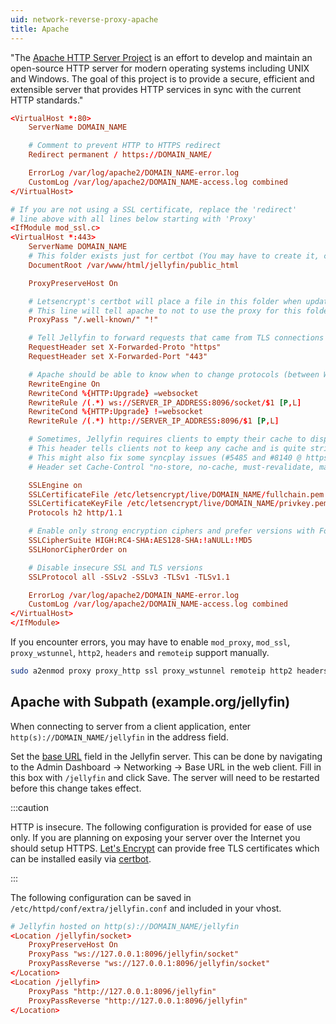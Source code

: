 ```yaml
---
uid: network-reverse-proxy-apache
title: Apache
---
```


"The [Apache HTTP Server Project](https://httpd.apache.org/) is an effort to develop and maintain an open-source HTTP server for modern operating systems including UNIX and Windows. The goal of this project is to provide a secure, efficient and extensible server that provides HTTP services in sync with the current HTTP standards."

```conf
<VirtualHost *:80>
    ServerName DOMAIN_NAME

    # Comment to prevent HTTP to HTTPS redirect
    Redirect permanent / https://DOMAIN_NAME/

    ErrorLog /var/log/apache2/DOMAIN_NAME-error.log
    CustomLog /var/log/apache2/DOMAIN_NAME-access.log combined
</VirtualHost>

# If you are not using a SSL certificate, replace the 'redirect'
# line above with all lines below starting with 'Proxy'
<IfModule mod_ssl.c>
<VirtualHost *:443>
    ServerName DOMAIN_NAME
    # This folder exists just for certbot (You may have to create it, chown and chmod it to give apache permission to read it)
    DocumentRoot /var/www/html/jellyfin/public_html

    ProxyPreserveHost On

    # Letsencrypt's certbot will place a file in this folder when updating/verifying certs
    # This line will tell apache to not to use the proxy for this folder.
    ProxyPass "/.well-known/" "!"

    # Tell Jellyfin to forward requests that came from TLS connections
    RequestHeader set X-Forwarded-Proto "https"
    RequestHeader set X-Forwarded-Port "443"

    # Apache should be able to know when to change protocols (between WebSocket and HTTP)
    RewriteEngine On
    RewriteCond %{HTTP:Upgrade} =websocket
    RewriteRule /(.*) ws://SERVER_IP_ADDRESS:8096/socket/$1 [P,L]
    RewriteCond %{HTTP:Upgrade} !=websocket
    RewriteRule /(.*) http://SERVER_IP_ADDRESS:8096/$1 [P,L]

    # Sometimes, Jellyfin requires clients to empty their cache to display and function correctly.
    # This header tells clients not to keep any cache and is quite strict on that.
    # This might also fix some syncplay issues (#5485 and #8140 @ https://github.com/jellyfin/jellyfin-web/issues/)
    # Header set Cache-Control "no-store, no-cache, must-revalidate, max-age=0"

    SSLEngine on
    SSLCertificateFile /etc/letsencrypt/live/DOMAIN_NAME/fullchain.pem
    SSLCertificateKeyFile /etc/letsencrypt/live/DOMAIN_NAME/privkey.pem
    Protocols h2 http/1.1

    # Enable only strong encryption ciphers and prefer versions with Forward Secrecy
    SSLCipherSuite HIGH:RC4-SHA:AES128-SHA:!aNULL:!MD5
    SSLHonorCipherOrder on

    # Disable insecure SSL and TLS versions
    SSLProtocol all -SSLv2 -SSLv3 -TLSv1 -TLSv1.1

    ErrorLog /var/log/apache2/DOMAIN_NAME-error.log
    CustomLog /var/log/apache2/DOMAIN_NAME-access.log combined
</VirtualHost>
</IfModule>
```

If you encounter errors, you may have to enable `mod_proxy`, `mod_ssl`, `proxy_wstunnel`, `http2`, `headers` and `remoteip` support manually.

```bash
sudo a2enmod proxy proxy_http ssl proxy_wstunnel remoteip http2 headers
```

## Apache with Subpath (example.org/jellyfin)

When connecting to server from a client application, enter `http(s)://DOMAIN_NAME/jellyfin` in the address field.

Set the [base URL](../index.md#base-url) field in the Jellyfin server. This can be done by navigating to the Admin Dashboard -> Networking -> Base URL in the web client. Fill in this box with `/jellyfin` and click Save. The server will need to be restarted before this change takes effect.

:::caution

HTTP is insecure. The following configuration is provided for ease of use only. If you are planning on exposing your server over the Internet you should setup HTTPS. [Let's Encrypt](https://letsencrypt.org/getting-started/) can provide free TLS certificates which can be installed easily via [certbot](https://certbot.eff.org/).

:::

The following configuration can be saved in `/etc/httpd/conf/extra/jellyfin.conf` and included in your vhost.

```conf
# Jellyfin hosted on http(s)://DOMAIN_NAME/jellyfin
<Location /jellyfin/socket>
    ProxyPreserveHost On
    ProxyPass "ws://127.0.0.1:8096/jellyfin/socket"
    ProxyPassReverse "ws://127.0.0.1:8096/jellyfin/socket"
</Location>
<Location /jellyfin>
    ProxyPass "http://127.0.0.1:8096/jellyfin"
    ProxyPassReverse "http://127.0.0.1:8096/jellyfin"
</Location>
```
